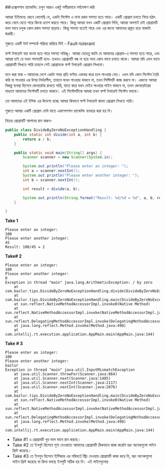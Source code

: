 ##এক্সেপশান হ্যান্ডেলিং: চলুন আরও একটু গভীরভাবে পর্যবেক্ষণ করি

আমরা ইতিমধ্যে জেনে ফেলেছি যে, একটা সিস্টেম এ নানা রকম সমস্যা হতে পারে। একটি প্রোগ্রাম চলতে গিয়ে হঠাৎ করে থেমে যেতে পারে কিংবা ক্র্যাশ করতে পারে। কিন্তু আমরা যখন একটি প্রোগ্রাম লিখি, আমরা অবশ্যই চাই প্রোগ্রামটি ভাল ভাবে চলুক কোন রকম সমস্যা ছাড়ায়।  কিন্তু সমস্যা হতেই পারে এবং এর জন্যে আমাদের প্রস্তুত হয়ে থাকাটা জরুরী। 

শুরুতে একটি টার্ম সম্পর্কে পরিচয় করিয়ে দিই - Fault-tolerant

ফল্ট টলারেন্ট যার বাংলা হতে পারে সমস্যা সহিষ্ণু। আমরা যেহেতু জানি যে আমাদের প্রোগ্রাম-এ সমস্যা হতে পারে, এবং আমরা চাই যে সখন সমস্যাটি হবে- তখনও প্রোগ্রামটি বন্ধ না হয়ে অন্য কোন ভাবে চলতে থাকে। আমরা যদি এমন ভাবে প্রোগ্রামটি লিখতে পারি তাহলে সেই প্রোগ্রামকে ফল্ট টলারেন্ট প্রোগ্রাম লিখবো। 

মনে করা যাক – আমাদের দেশে একটা সময় প্রতি ঘণ্টায় একবার করে চলে পাওয়ার যেত। এখন যদি কোন সিস্টেম তৈরি করি যা পাওয়ার এর উপর নির্ভরশীল, তাহলে যাখন পাওয়ার থাকবে না, তখন সিস্টিমটি কাজ করবে না। এজন্যে আমরা বিকল্প ব্যবস্থা হিসেবে জেনারেটর রাখতে পারি, যাতে করে যখন মেইন পাওয়ার লাইন থাকবে না, তখন জেনারেটরের মাধ্যমে আমাদের সিস্টেমটি চলতে থাকবে। এই সিস্টেমটিকে আমরা তখন ফল্ট টলারেন্ট সিস্টেম বলবো। 

তো আমাদের এই টপিক এর উদ্দেশ্য হচ্ছে আমরা কিভাবে ফল্ট টলারেন্ট জাভা প্রোগ্রাম লিখতে পারি। 

শুরুতে আমরা একটি প্রোগ্রাম দেখি যাতে একসেপশান হ্যান্ডেলিং ব্যবহার করা হয় নি। 

নিচের প্রোগ্রামটি আপানর রান করুন- 

```java
public class DivideByZeroNoExceptionHandling {
    public static int divide(int a, int b) {
        return a / b;
    }

    public static void main(String[] args) {
        Scanner scanner = new Scanner(System.in);

        System.out.println("Please enter an integer: ");
        int a = scanner.nextInt();
        System.out.println("Please enter another integer: ");
        int b = scanner.nextInt();

        int result = divide(a, b);

        System.out.println(String.format("Result: %d/%d = %d", a, b, result));
    }

}
```

**Take 1**
```
Please enter an integer: 
100
Please enter another integer: 
45
Result: 100/45 = 2
```

**Take# 2**

```
Please enter an integer: 
100
Please enter another integer: 
0
Exception in thread "main" java.lang.ArithmeticException: / by zero
	at com.bazlur.tips.DivideByZeroNoExceptionHandling.divide(DivideByZeroNoExceptionHandling.java:11)
	at com.bazlur.tips.DivideByZeroNoExceptionHandling.main(DivideByZeroNoExceptionHandling.java:22)
	at sun.reflect.NativeMethodAccessorImpl.invoke0(Native Method)
	at sun.reflect.NativeMethodAccessorImpl.invoke(NativeMethodAccessorImpl.java:62)
	at sun.reflect.DelegatingMethodAccessorImpl.invoke(DelegatingMethodAccessorImpl.java:43)
	at java.lang.reflect.Method.invoke(Method.java:498)
	at com.intellij.rt.execution.application.AppMain.main(AppMain.java:144)
````

**Take # 3**

```
Please enter an integer: 
100
Please enter another integer: 
bazlur
Exception in thread "main" java.util.InputMismatchException
	at java.util.Scanner.throwFor(Scanner.java:864)
	at java.util.Scanner.next(Scanner.java:1485)
	at java.util.Scanner.nextInt(Scanner.java:2117)
	at java.util.Scanner.nextInt(Scanner.java:2076)
	at com.bazlur.tips.DivideByZeroNoExceptionHandling.main(DivideByZeroNoExceptionHandling.java:20)
	at sun.reflect.NativeMethodAccessorImpl.invoke0(Native Method)
	at sun.reflect.NativeMethodAccessorImpl.invoke(NativeMethodAccessorImpl.java:62)
	at sun.reflect.DelegatingMethodAccessorImpl.invoke(DelegatingMethodAccessorImpl.java:43)
	at java.lang.reflect.Method.invoke(Method.java:498)
	at com.intellij.rt.execution.application.AppMain.main(AppMain.java:144)
````


- Take #1 এ প্রোগ্রামটি খুব ভাল ভাবে রান করছে।
- Take #2 তে ইনপুট হিসেবে শূণ্য দেওয়াতে আমাদের প্রোগ্রামটি ঠিকভাবে কাজ করেনি বরং অনেকগুলো লাইন প্রিন্ট করেছে। 
- Take #3 তে ইনপুন হিসেবে ইন্টিজার এর পরিবর্তে স্ট্রিং দেওয়ায় প্রোগ্রামটি কাজ করে নি, বরং অনেকগুলো লাইন প্রিন্ট করেছে যা কিনা বলছে ইনপুটি সঠিক হয় নি। 
এই লাইনগুলোর 


